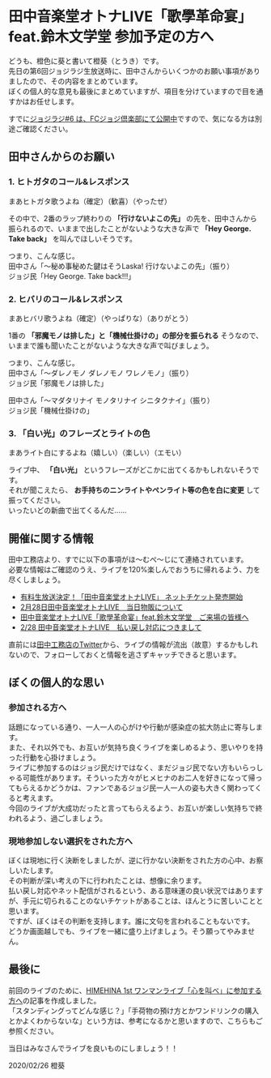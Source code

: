 # 田中音楽堂オトナLIVE「歌學革命宴」feat.鈴木文学堂 参加予定の方へ

どうも、橙色に葵と書いて橙葵（とうき）です。  
先日の第6回ジョジラジ生放送時に、田中さんからいくつかのお願い事項がありましたので、その内容をまとめています。  
ぼくの個人的な意見も最後にまとめていますが、項目を分けていますので目を通すかはお任せします。

すでに[ジョジラジ#6 は、FCジョジ倶楽部にて公開中](https://himehina.jp/movies/38287)ですので、気になる方は別途ご確認ください。

## 田中さんからのお願い

### 1. ヒトガタのコール&レスポンス

まあヒトガタ歌うよね（確定）（歓喜）（やったぜ） 

その中で、2番のラップ終わりの **「行けないよこの先」** の先を、田中さんから振られるので、いままで出したことがないような大きな声で **「Hey George. Take back」** を叫んでほしいそうです。  

つまり、こんな感じ。  
田中さん「～秘め事秘めた鍵はそうLaska! 行けないよこの先」（振り）  
ジョジ民「Hey George. Take back!!!」  

### 2. ヒバリのコール&レスポンス

まあヒバリ歌うよね（確定）（やっぱりな）（ありがとう）

1番の **「邪魔モノは排した」と「機械仕掛けの」の部分を振られる** そうなので、いままで誰も聞いたことがないような大きな声で叫びましょう。  

つまり、こんな感じ。  
田中さん「～ダレノモノ ダレノモノ ワレノモノ」（振り）  
ジョジ民「邪魔モノは排した」  

田中さん「～マダタリナイ モノタリナイ シニタクナイ」（振り）  
ジョジ民「機械仕掛けの」  

### 3. 「白い光」のフレーズとライトの色

まあライト白にするよね（嬉しい）（楽しい）（エモい）

ライブ中、 **「白い光」** というフレーズがどこかに出てくるかもしれないそうです。  
それが聞こえたら、 **お手持ちのニンライトやペンライト等の色を白に変更** して振ってください。  
いったいどの新曲で出てくるんだ……  

## 開催に関する情報

田中工務店より、すでに以下の事項がほ～むぺ～じにて連絡されています。  
必要な情報はご確認のうえ、ライブを120%楽しんでおうちに帰れるよう、力を尽くしましょう。  

- [有料生放送決定！「田中音楽堂オトナLIVE」 ネットチケット発売開始](https://himehina.jp/contents/293301)
- [2月28日田中音楽堂オトナLIVE　当日物販について](https://himehina.jp/contents/297505)
- [田中音楽堂オトナLIVE「歌學革命宴」feat.鈴木文学堂　ご来場の皆様へ](https://himehina.jp/contents/300833)
- [2/28 田中音楽堂オトナLIVE　払い戻し対応につきまして](https://himehina.jp/contents/301469)

直前には[田中工務店のTwitter](https://twitter.com/tanakakoumuten)から、ライブの情報が流出（故意）するかもしれないので、フォローしておくと情報を逃さずキャッチできると思います。  

## ぼくの個人的な思い
### 参加される方へ

話題になっている通り、一人一人の心がけや行動が感染症の拡大防止に寄与します。  
また、それ以外でも、お互いが気持ち良くライブを楽しめるよう、思いやりを持った行動を心掛けましょう。  
ライブに参加するのはジョジ民だけではなく、まだジョジ民でない方もいらっしゃる可能性があります。そういった方々がヒメヒナのお二人を好きになって帰ってもらえるかどうかは、ファンであるジョジ民一人一人の姿も大きく関わってくると考えます。  
今回のライブが大成功だったと言ってもらえるよう、お互いが楽しい気持ちで終われるよう、過ごしましょう。  

### 現地参加しない選択をされた方へ

ぼくは現地に行く決断をしましたが、逆に行かない決断をされた方の心中、お察しいたします。  
その判断が深い考えの下に行われたことは、想像に余ります。  
払い戻し対応やネット配信がされるという、ある意味運の良い状況ではありますが、手元に切られることのないチケットがあることは、ほんとうに苦しいことと思います。  
ですが、ぼくはその判断を支持します。誰に文句を言われることもないです。  
どうか画面越しでも、ライブを一緒に盛り上げましょう。そう願ってやみません。  

## 最後に

前回のライブのために、[HIMEHINA 1st ワンマンライブ「心を叫べ」に参加する方へ](https://touki-1513.github.io/jojiyomi/advice.html)の記事を作成しました。  
「スタンディングってどんな感じ？」「手荷物の預け方とかワンドリンクの購入とかよくわからないな」という方は、参考になるかと思いますので、こちらもご参照ください。  

当日はみなさんでライブを良いものにしましょう！！

2020/02/26 橙葵
